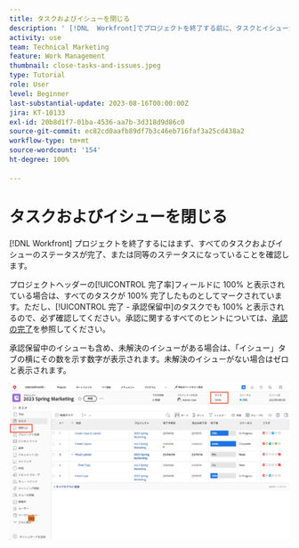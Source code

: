 ```yaml
---
title: タスクおよびイシューを閉じる
description: ' [!DNL  Workfront]でプロジェクトを終了する前に、タスクとイシューが終了していることを確認する方法を学びます。'
activity: use
team: Technical Marketing
feature: Work Management
thumbnail: close-tasks-and-issues.jpeg
type: Tutorial
role: User
level: Beginner
last-substantial-update: 2023-08-16T00:00:00Z
jira: KT-10133
exl-id: 20b8d1f7-01ba-4536-aa7b-3d318d9d86c0
source-git-commit: ec82cd0aafb89df7b3c46eb716faf3a25cd438a2
workflow-type: tm+mt
source-wordcount: '154'
ht-degree: 100%

---
```


# タスクおよびイシューを閉じる

[!DNL Workfront] プロジェクトを終了するにはまず、すべてのタスクおよびイシューのステータスが完了、または同等のステータスになっていることを確認します。

プロジェクトヘッダーの[!UICONTROL 完了率]フィールドに 100% と表示されている場合は、すべてのタスクが 100% 完了したものとしてマークされています。ただし、[!UICONTROL 完了 - 承認保留中]のタスクでも 100% と表示されるので、必ず確認してください。承認に関するすべてのヒントについては、[承認の完了](https://experienceleague.adobe.com/docs/workfront-learn/tutorials-workfront/manage-work/close-a-project/complete-approvals.html?lang=ja)を参照してください。

承認保留中のイシューも含め、未解決のイシューがある場合は、「イシュー」タブの横にその数を示す数字が表示されます。未解決のイシューがない場合はゼロと表示されます。

![[!UICONTROL 完了率]とオープンなイシューを表示しているプロジェクト](assets/close-tasks-and-issues.png)
